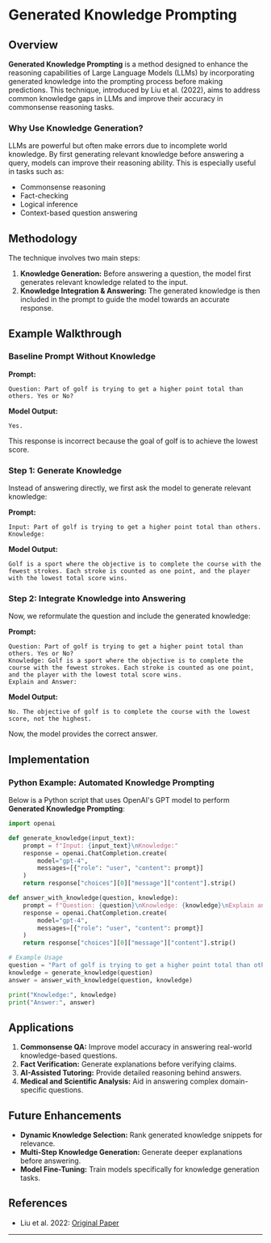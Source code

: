 # Generated Knowledge Prompting

## Overview

**Generated Knowledge Prompting** is a method designed to enhance the reasoning capabilities of Large Language Models (LLMs) by incorporating generated knowledge into the prompting process before making predictions. This technique, introduced by Liu et al. (2022), aims to address common knowledge gaps in LLMs and improve their accuracy in commonsense reasoning tasks.

### Why Use Knowledge Generation?

LLMs are powerful but often make errors due to incomplete world knowledge. By first generating relevant knowledge before answering a query, models can improve their reasoning ability. This is especially useful in tasks such as:

- Commonsense reasoning
- Fact-checking
- Logical inference
- Context-based question answering

## Methodology

The technique involves two main steps:

1. **Knowledge Generation:** Before answering a question, the model first generates relevant knowledge related to the input.
2. **Knowledge Integration & Answering:** The generated knowledge is then included in the prompt to guide the model towards an accurate response.

## Example Walkthrough

### **Baseline Prompt Without Knowledge**

**Prompt:**
```
Question: Part of golf is trying to get a higher point total than others. Yes or No?
```
**Model Output:**
```
Yes.
```

This response is incorrect because the goal of golf is to achieve the lowest score.

### **Step 1: Generate Knowledge**

Instead of answering directly, we first ask the model to generate relevant knowledge:

**Prompt:**
```
Input: Part of golf is trying to get a higher point total than others.
Knowledge:
```
**Model Output:**
```
Golf is a sport where the objective is to complete the course with the fewest strokes. Each stroke is counted as one point, and the player with the lowest total score wins.
```

### **Step 2: Integrate Knowledge into Answering**

Now, we reformulate the question and include the generated knowledge:

**Prompt:**
```
Question: Part of golf is trying to get a higher point total than others. Yes or No?
Knowledge: Golf is a sport where the objective is to complete the course with the fewest strokes. Each stroke is counted as one point, and the player with the lowest total score wins.
Explain and Answer:
```
**Model Output:**
```
No. The objective of golf is to complete the course with the lowest score, not the highest.
```

Now, the model provides the correct answer.

## Implementation

### **Python Example: Automated Knowledge Prompting**

Below is a Python script that uses OpenAI's GPT model to perform **Generated Knowledge Prompting**:

```python
import openai

def generate_knowledge(input_text):
    prompt = f"Input: {input_text}\nKnowledge:"
    response = openai.ChatCompletion.create(
        model="gpt-4",
        messages=[{"role": "user", "content": prompt}]
    )
    return response["choices"][0]["message"]["content"].strip()

def answer_with_knowledge(question, knowledge):
    prompt = f"Question: {question}\nKnowledge: {knowledge}\nExplain and Answer:"
    response = openai.ChatCompletion.create(
        model="gpt-4",
        messages=[{"role": "user", "content": prompt}]
    )
    return response["choices"][0]["message"]["content"].strip()

# Example Usage
question = "Part of golf is trying to get a higher point total than others. Yes or No?"
knowledge = generate_knowledge(question)
answer = answer_with_knowledge(question, knowledge)

print("Knowledge:", knowledge)
print("Answer:", answer)
```

## Applications

1. **Commonsense QA:** Improve model accuracy in answering real-world knowledge-based questions.
2. **Fact Verification:** Generate explanations before verifying claims.
3. **AI-Assisted Tutoring:** Provide detailed reasoning behind answers.
4. **Medical and Scientific Analysis:** Aid in answering complex domain-specific questions.

## Future Enhancements

- **Dynamic Knowledge Selection:** Rank generated knowledge snippets for relevance.
- **Multi-Step Knowledge Generation:** Generate deeper explanations before answering.
- **Model Fine-Tuning:** Train models specifically for knowledge generation tasks.

## References

- Liu et al. 2022: [Original Paper](https://arxiv.org/abs/2205.11410)

---
